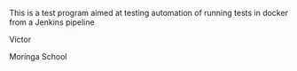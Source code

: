 This is a test program aimed at testing automation of running tests in docker from a Jenkins pipeline

Victor 

Moringa School